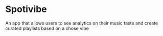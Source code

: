 # Spotivibe
An app that allows users to see analytics on their music taste and create curated playlists based on a chose vibe
